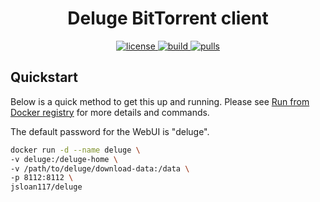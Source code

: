 <h1 align="center">
  Deluge BitTorrent client
</h1>

<p align="center">
  <a href="https://github.com/jsloan117/docker-deluge/blob/master/LICENSE">
    <img alt="license" src="https://img.shields.io/badge/License-GPLv3-blue.svg" />
  </a>
  <a href="https://travis-ci.com/jsloan117/docker-deluge">
    <img alt="build" src="https://travis-ci.com/jsloan117/docker-deluge.svg?branch=master" />
  </a>
  <a href="https://hub.docker.com/repository/docker/jsloan117/deluge">
    <img alt="pulls" src="https://img.shields.io/docker/pulls/jsloan117/deluge.svg" />
  </a>
</p>

## Quickstart

Below is a quick method to get this up and running. Please see [Run from Docker registry](http://jsloan117.github.io/docker-deluge/run-from-docker-registry) for more details and commands.

The default password for the WebUI is "deluge".

```bash
docker run -d --name deluge \
-v deluge:/deluge-home \
-v /path/to/deluge/download-data:/data \
-p 8112:8112 \
jsloan117/deluge
```
